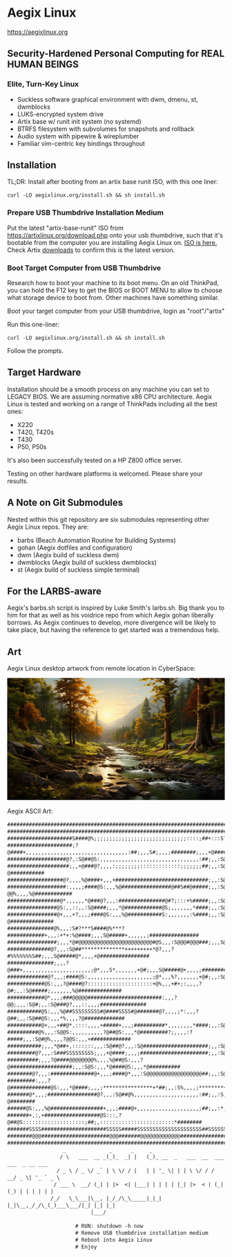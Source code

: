 # Aegix Linux 

https://aegixlinux.org

## Security-Hardened Personal Computing for REAL HUMAN BEINGS

### Elite, Turn-Key Linux

- Suckless software graphical environment with dwm, dmenu, st, dwmblocks
- LUKS-encrypted system drive 
- Artix base w/ runit init system (no systemd)
- BTRFS filesystem with subvolumes for snapshots and rollback
- Audio system with pipewire & wireplumber
- Familiar vim-centric key bindings throughout

## Installation

TL;DR: Install after booting from an artix base runit ISO, with this one liner:
``` Shell
curl -LO aegixlinux.org/install.sh && sh install.sh
```

### Prepare USB Thumbdrive Installation Medium

Put the latest "artix-base-runit" ISO from
https://artixlinux.org/download.php onto your usb thumbdrive, such that it's bootable from the computer you are installing Aegix Linux on.
[ISO is here.](https://download.artixlinux.org/iso/artix-base-runit-20230814-x86_64.iso)
Check Artix [downloads](https://artixlinux.org/download.php) to confirm this is the latest version.

### Boot Target Computer from USB Thumbdrive

Research how to boot your machine to its boot menu. On an old ThinkPad, you can hold the F12 key to get the BIOS or BOOT MENU to allow to choose what storage device to boot from. Other machines have something similar.

Boot your target computer from your USB thumbdrive, login as "root"/"artix"

Run this one-liner:
``` Shell
curl -LO aegixlinux.org/install.sh && sh install.sh
```

Follow the prompts.

## Target Hardware

Installation should be a smooth process on any machine you can set to LEGACY BIOS. We are assuming normative x86 CPU architecture. Aegix Linux is tested and working on a range of ThinkPads including all the best ones:

- X220
- T420, T420s
- T430
- P50, P50s

It's also been successfully tested on a HP Z800 office server.

Testing on other hardware platforms is welcomed. Please share your results.

## A Note on Git Submodules

Nested within this git repository are six submodules representing other Aegix Linux repos. They are:

- barbs (Beach Automation Routine for Building Systems)
- gohan (Aegix dotfiles and configuration)
- dwm (Aegix build of suckless dwm)
- dwmblocks (Aegix build of suckless dwmblocks)
- st (Aegix build of suckless simple terminal)

## For the LARBS-aware

Aegix's barbs.sh script is inspired by Luke Smith's larbs.sh. Big thank you to him for that as well as his voidrice repo from which Aegix gohan liberally borrows. As Aegix continues to develop, more divergence will be likely to take place, but having the reference to get started was a tremendous help.

## Art

Aegix Linux desktop artwork from remote location in CyberSpace:

![aegix-forest](https://github.com/AegixLinux/gohan/blob/master/.local/share/aegix-forest.png)

Aegix ASCII Art:
``` Shell
####################################################################################################
####################################################################################################
#####################S####@%;;;;;;;;;;;;;;;;;;;;;;;;;;;;;;::::;##+:::S?:;;;%@######@%::::S@#########
#####################;?@####+,,,,,,,,,,,,,,,,,,,,,,,,,,,,,,,,,:##;,,,S#;,,,;########;,,,+@##########
###################@?,:S@##@S:,,,,,,,,,,,,,,,,,,,,,,,,,,,,,,,,:##;,,:S@S:,,,*@####@?,,,:############
####################;,,+@###@?,,,,:;;;;;;;;:::::::::::::;;;;;;;##;,,:S@@*,,,:S@##@S:,,,?@###########
##################@?,,,,%@####+,,,+##############################;,,:S@##;,,,;###@+,,,;#############
###################:,,,,;####@S:,,,%@################@##S##@#####;,,:S@#@%,,,,?@@%,,,,%@############
#################@*,,,,,,*@###@?,,,:###############@#?;:::+%#####;,,:S@##@+,,,:##;,,,+@#############
################@S:,,::,,:S@####;,,,*@############@S;,,,,,,,*####;,,:S@##@S:,,,+?,,,:S@#############
################@+,,,+?,,,;####@S:,,,%@###########S:,,,,,,,:%####;,,:S@###@?,,,,,,,,?@##############
###############@%,,,:S#?***S####@%***?############+,,,:+*+:%@####;,,,S@#####+,,,,,,;################
################;,,,*@#@@@@@@@@@@@@@@@@@@@@@@@@#@S,,,:S@@@#@@@###;,,,S@####@S:,,,,,%@###############
##############@?,,,:S@##**************+++++++++*@?,,,?#%%%%%%%S##;,,,S@#####@*,,,,+@################
###############;,,,?@###+,,,,,,,,,,,,,,,,,,,,,,;@*,,,S*,,,,,,,+@#;,,,S@#####@+,,,,;#################
#############@?,,,;####@S:,,,,,,,,,,,,,,,,,,,,,;@*,,,%?,,,,,,,+@#;,,:S@####@%,,,,,,*@###############
############@S:,,,?@####@?:::::::::::::::::::::+@%,,,+#+;:,,,,?@#;,,:S@#####;,,,,,,,%@##############
############@*,,,;###@@@@@########################:,,,?@@;,,,:S@#;,,:S@###@?,,,::,,,;###############
###########@S:,,,%@##SSSSSSSSS#@####SSSS#@#######@?,,,,;*:,,,?@##;,,:S@##@S:,,,*%,,,,?@#############
###########@+,,,+##@*,::::,,,,+#####+,,,;##########*,,,,,,,,*####;,,:S@##@+,,,:#@+,,,:S@############
##########@%,,,:S@@S:,,,,,,,,,,?@##@S:,,,*@#########?;,,,,:?#####;,,:S@#@%,,,,?@@S:,,,+#############
###########;,,,*@##+,:::::::,,,:S@##@?,,,:S@#####################;,,:S@##;,,,+###@?,,,,%@###########
#########@?,,,:S###SSSSSSSSS;,,,+@####;,,,;######################;,,:S@@?,,,:S@####+,,,:#@##########
##########;,,,?@####@@@@@@@@%,,,,%@##@S:,,,?@####################;,,:S@S:,,,*@####@S:,,,*@##########
########@?,,,:##############@+,,,;####@*,,,:S@@@@@@@@@@@@@@@@@@##;,,:S@+,,,;#@@@@@@@?,,,:S@#########
#########:,,,?@#############@S:,,,*@####;,,,;****************+*##;,,:S%,,,,;********+:,,,;##########
#######@*,,,;################@?,,,:S@##@%,,,,,,,,,,,,,,,,,,,,,:##;,,:S;,,,,,,,,,,,,,,,,,,,?@########
######@S:,,,%@#################+,,,;####@+,,,,,,,,,,,,,,,,,,,,;##;,,:*,,,,,,,,,,,,,,,,,,,,:S@#######
#######+,:,+##################@S:::,?@##@S::::::::::::::::::::;##;,::::::::::::::::::::::::*########
#######SSSS#####################SSSSS#####SSSSSSSSSSSSSSSSSSSSS##SSSSSSSSSSSSSSSSSSSSSSSSSSS########
########@@@######################@@@#######@@@@@@@@@@@@@################@##########@@@@@@@@@########
####################################################################################################
                  _              _      _     _
                 / \   ___  __ _(_)_  _| |   (_)_ __  _   ___  __  ___ ___  _ __ ___
                / _ \ / _ \/ _` | \ \/ / |   | | '_ \| | | \ \/ / / __/ _ \| '_ ` _ \
               / ___ \  __/ (_| | |>  <| |___| | | | | |_| |>  < | (_| (_) | | | | | |
              /_/   \_\___|\__, |_/_/\_\_____|_|_| |_|\__,_/_/\_(_)___\___/|_| |_| |_|
                           |___/
                      
                      # RUN: shutdown -h now
                      # Remove USB thumbdrive installation medium
                      # Reboot into Aegix Linux
                      # Enjoy
```
